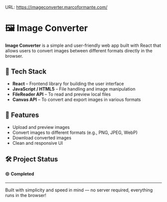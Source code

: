 
URL: https://imageconverter.marcoformante.com/

# 🖼️ Image Converter

**Image Converter** is a simple and user-friendly web app built with React that allows users to convert images between different formats directly in the browser.

## 🚀 Tech Stack

- **React** – Frontend library for building the user interface
- **JavaScript / HTML5** – File handling and image manipulation
- **FileReader API** – To read and preview local files
- **Canvas API** – To convert and export images in various formats

## 🔄 Features

- Upload and preview images
- Convert images to different formats (e.g., PNG, JPEG, WebP)
- Download converted images
- Clean and responsive UI

## 🛠️ Project Status

🟢 **Completed**

---

Built with simplicity and speed in mind — no server required, everything runs in the browser!
